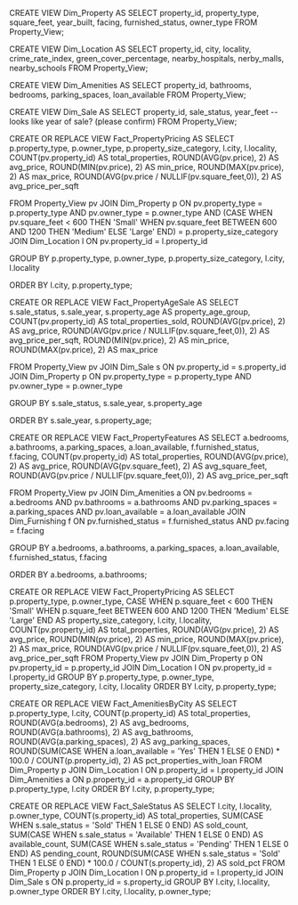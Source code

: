 CREATE VIEW Dim_Property AS
SELECT property_id,
       property_type,
       square_feet,
       year_built,
       facing,
       furnished_status,
       owner_type
FROM Property_View;


CREATE VIEW Dim_Location AS
SELECT property_id,
       city,
       locality,
       crime_rate_index,
       green_cover_percentage,
       nearby_hospitals,
       nerby_malls,
       nearby_schools
FROM Property_View;


CREATE VIEW Dim_Amenities AS
SELECT property_id,
       bathrooms,
       bedrooms,
       parking_spaces,
       loan_available
FROM Property_View;


CREATE VIEW Dim_Sale AS
SELECT property_id,
       sale_status,
       year_feet   -- looks like year of sale? (please confirm)
FROM Property_View;


CREATE OR REPLACE VIEW Fact_PropertyPricing AS
SELECT
    p.property_type,
    p.owner_type,
    p.property_size_category,
    l.city,
    l.locality,
    COUNT(pv.property_id) AS total_properties,
    ROUND(AVG(pv.price), 2) AS avg_price,
    ROUND(MIN(pv.price), 2) AS min_price,
    ROUND(MAX(pv.price), 2) AS max_price,
    ROUND(AVG(pv.price / NULLIF(pv.square_feet,0)), 2) AS avg_price_per_sqft

FROM Property_View pv
JOIN Dim_Property p ON pv.property_type = p.property_type
                   AND pv.owner_type = p.owner_type
                   AND (CASE 
                          WHEN pv.square_feet < 600 THEN 'Small'
                          WHEN pv.square_feet BETWEEN 600 AND 1200 THEN 'Medium'
                          ELSE 'Large'
                        END) = p.property_size_category
JOIN Dim_Location l ON pv.property_id = l.property_id

GROUP BY
    p.property_type,
    p.owner_type,
    p.property_size_category,
    l.city,
    l.locality

ORDER BY l.city, p.property_type;


CREATE OR REPLACE VIEW Fact_PropertyAgeSale AS
SELECT
    s.sale_status,
    s.sale_year,
    s.property_age AS property_age_group,
    COUNT(pv.property_id) AS total_properties_sold,
    ROUND(AVG(pv.price), 2) AS avg_price,
    ROUND(AVG(pv.price / NULLIF(pv.square_feet,0)), 2) AS avg_price_per_sqft,
    ROUND(MIN(pv.price), 2) AS min_price,
    ROUND(MAX(pv.price), 2) AS max_price

FROM Property_View pv
JOIN Dim_Sale s ON pv.property_id = s.property_id
JOIN Dim_Property p ON pv.property_type = p.property_type
                   AND pv.owner_type = p.owner_type

GROUP BY
    s.sale_status,
    s.sale_year,
    s.property_age

ORDER BY s.sale_year, s.property_age;



CREATE OR REPLACE VIEW Fact_PropertyFeatures AS
SELECT
    a.bedrooms,
    a.bathrooms,
    a.parking_spaces,
    a.loan_available,
    f.furnished_status,
    f.facing,
    COUNT(pv.property_id) AS total_properties,
    ROUND(AVG(pv.price), 2) AS avg_price,
    ROUND(AVG(pv.square_feet), 2) AS avg_square_feet,
    ROUND(AVG(pv.price / NULLIF(pv.square_feet,0)), 2) AS avg_price_per_sqft

FROM Property_View pv
JOIN Dim_Amenities a ON pv.bedrooms = a.bedrooms
                   AND pv.bathrooms = a.bathrooms
                   AND pv.parking_spaces = a.parking_spaces
                   AND pv.loan_available = a.loan_available
JOIN Dim_Furnishing f ON pv.furnished_status = f.furnished_status
                     AND pv.facing = f.facing

GROUP BY
    a.bedrooms,
    a.bathrooms,
    a.parking_spaces,
    a.loan_available,
    f.furnished_status,
    f.facing

ORDER BY a.bedrooms, a.bathrooms;



CREATE OR REPLACE VIEW Fact_PropertyPricing AS
SELECT 
    p.property_type,
    p.owner_type,
    CASE 
        WHEN p.square_feet < 600 THEN 'Small'
        WHEN p.square_feet BETWEEN 600 AND 1200 THEN 'Medium'
        ELSE 'Large'
    END AS property_size_category,
    l.city,
    l.locality,
    COUNT(pv.property_id) AS total_properties,
    ROUND(AVG(pv.price), 2) AS avg_price,
    ROUND(MIN(pv.price), 2) AS min_price,
    ROUND(MAX(pv.price), 2) AS max_price,
    ROUND(AVG(pv.price / NULLIF(pv.square_feet,0)), 2) AS avg_price_per_sqft
FROM Property_View pv
JOIN Dim_Property p ON pv.property_id = p.property_id
JOIN Dim_Location l ON pv.property_id = l.property_id
GROUP BY p.property_type, p.owner_type, property_size_category, l.city, l.locality
ORDER BY l.city, p.property_type;



CREATE OR REPLACE VIEW Fact_AmenitiesByCity AS
SELECT
    p.property_type,
    l.city,
    COUNT(p.property_id) AS total_properties,
    ROUND(AVG(a.bedrooms), 2) AS avg_bedrooms,
    ROUND(AVG(a.bathrooms), 2) AS avg_bathrooms,
    ROUND(AVG(a.parking_spaces), 2) AS avg_parking_spaces,
    ROUND(SUM(CASE WHEN a.loan_available = 'Yes' THEN 1 ELSE 0 END) * 100.0 / COUNT(p.property_id), 2) AS pct_properties_with_loan
FROM Dim_Property p
JOIN Dim_Location l ON p.property_id = l.property_id
JOIN Dim_Amenities a ON p.property_id = a.property_id
GROUP BY p.property_type, l.city
ORDER BY l.city, p.property_type;



CREATE OR REPLACE VIEW Fact_SaleStatus AS
SELECT
    l.city,
    l.locality,
    p.owner_type,
    COUNT(s.property_id) AS total_properties,
    SUM(CASE WHEN s.sale_status = 'Sold' THEN 1 ELSE 0 END) AS sold_count,
    SUM(CASE WHEN s.sale_status = 'Available' THEN 1 ELSE 0 END) AS available_count,
    SUM(CASE WHEN s.sale_status = 'Pending' THEN 1 ELSE 0 END) AS pending_count,
    ROUND(SUM(CASE WHEN s.sale_status = 'Sold' THEN 1 ELSE 0 END) * 100.0 / COUNT(s.property_id), 2) AS sold_pct
FROM Dim_Property p
JOIN Dim_Location l ON p.property_id = l.property_id
JOIN Dim_Sale s ON p.property_id = s.property_id
GROUP BY l.city, l.locality, p.owner_type
ORDER BY l.city, l.locality, p.owner_type;
